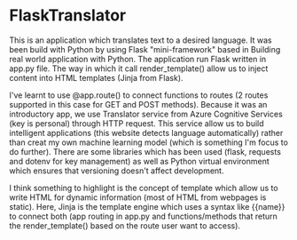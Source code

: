 # FlaskTranslator
This is an application which translates text to a desired language. It was been build with Python by using Flask "mini-framework" based in Building real world application with Python. The application run Flask written in app.py file. The way in which it call render_template() allow us to inject content into HTML templates (Jinja from Flask).

I've learnt to use @app.route() to connect functions to routes (2 routes supported in this case for GET and POST methods). Because it was an introductory app, we use Translator service from Azure Cognitive Services (key is personal) through HTTP request. This service allow us to build intelligent applications (this website detects language automatically) rather than creat my own machine learning model (which is something I'm focus to do further). There are some libraries which has been used (flask, requests and dotenv for key management) as well as Python virtual environment which ensures that versioning doesn't affect development.

I think something to highlight is the concept of template which allow us to write HTML for dynamic information (most of HTML from webpages is static). Here, Jinja is the template engine which uses a syntax like {{name}} to connect both (app routing in app.py and functions/methods that return the render_template() based on the route user want to access).
